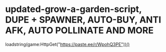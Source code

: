 # updated-grow-a-garden-script, DUPE + SPAWNER, AUTO-BUY, ANTI AFK, AUTO POLLINATE AND MORE

loadstring(game:HttpGet("https://paste.ee/r/WpohQ3PE"))()
